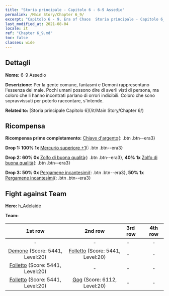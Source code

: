 ```yaml
---
title: "Storia principale - Capitolo 6 - 6-9 Assedio"
permalink: /Main Story/Chapter 6_9/
excerpt: "Capitolo 6 - 9. Era of Chaos  Storia principale - Capitolo 6_9. 6-9 Assedio"
last_modified_at: 2021-08-04
locale: it
ref: "Chapter 6_9.md"
toc: false
classes: wide
---
```


## Dettagli

 **Nome:** 6-9 Assedio

 **Descrizione:** Per la gente comune, fantasmi e Demoni rappresentano l'essenza del male. Pochi umani possono dire di averli visti di persona, ma coloro che li hanno incontrati parlano di orrori indicibili. Coloro che sono sopravvissuti per poterlo raccontare, s'intende.

 **Related to:** [Storia principale Capitolo 6](/it/Main Story/Chapter 6/)

## Ricompensa

 **Ricompensa primo completamento:** [Chiave d'argento](/ItemsIT/con_693/){: .btn .btn--era3}

 **Drop 1:** **100% 1x** [Mercurio superiore +1](/ItemsIT/mat_21/){: .btn .btn--era3}

 **Drop 2:** **60% 0x** [Zolfo di buona qualità](/ItemsIT/mat_15/){: .btn .btn--era3}, **40% 1x** [Zolfo di buona qualità](/ItemsIT/mat_15/){: .btn .btn--era3}

 **Drop 3:** **50% 0x** [Pergamene incantesimi](/ItemsIT/con_694/){: .btn .btn--era3}, **50% 1x** [Pergamene incantesimi](/ItemsIT/con_694/){: .btn .btn--era3}


## Fight against Team
 **Hero:** h_Adelaide

 **Team:**


  | 1st row | 2nd row | 3rd row | 4th row |
  |:----:|:----:|:----|:----:|
  | - | - | - | - |
  | [Demone](/it/units/Demon/) (Score: 5441, Level:20)  | [Folletto](/it/units/Imp/) (Score: 5441, Level:20)  | - | - |
  | [Folletto](/it/units/Imp/) (Score: 5441, Level:20)  | - | - | - |
  | [Folletto](/it/units/Imp/) (Score: 5441, Level:20)  | [Gog](/it/units/Gog/) (Score: 6112, Level:20)  | - | - |


